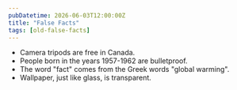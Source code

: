 ```yaml
---
pubDatetime: 2026-06-03T12:00:00Z
title: "False Facts"
tags: [old-false-facts]
---
```


- Camera tripods are free in Canada.
- People born in the years 1957-1962 are bulletproof.
- The word "fact" comes from the Greek words "global warming".
- Wallpaper, just like glass, is transparent.
